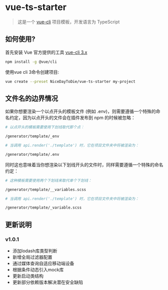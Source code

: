 # vue-ts-starter
> 这是一个 [vue-cli](https://github.com/vuejs/vue-cli) 项目模板，开发语言为 TypeScript



## 如何使用?

首先安装 Vue 官方提供的工具 [vue-cli 3.x](https://cli.vuejs.org/)
``` bash
npm install -g @vue/cli
```
使用vue cli 3命令创建项目:
``` bash
vue create --preset NiceDayToDie/vue-ts-starter my-project
```



## 文件名的边界情况

如果你想要渲染一个以点开头的模板文件 (例如 .env)，则需要遵循一个特殊的命名约定，因为以点开头的文件会在插件发布到 npm 的时候被忽略：
```bash
# 以点开头的模板需要使用下划线取代那个点：

/generator/template/_env

# 当调用 api.render('./template') 时，它在项目文件夹中将被渲染为：

/generator/template/.env
```
同时这也意味着当你想渲染以下划线开头的文件时，同样需要遵循一个特殊的命名约定：
```bash
# 这种模板需要使用两个下划线来取代单个下划线：

/generator/template/__variables.scss

# 当调用 api.render('./template') 时，它在项目文件夹中将被渲染为：

/generator/template/_variable.scss
```



## 更新说明

### v1.0.1

+ 添加lodash库类型判断
+ 新增全局过滤器配置
+ 通过媒体查询自适应移动端设备
+ 根据条件动态引入mock库
+ 更新启动类结构
+ 更新部分依赖版本解决潜在安全缺陷